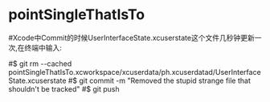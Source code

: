 # pointSingleThatIsTo
#Xcode中Commit的时候UserInterfaceState.xcuserstate这个文件几秒钟更新一次,在终端中输入:

#$ git rm --cached pointSingleThatIsTo.xcworkspace/xcuserdata/ph.xcuserdatad/UserInterfaceState.xcuserstate
#$ git commit -m "Removed the stupid strange file that shouldn't be tracked"
#$ git push


